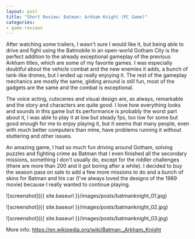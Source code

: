 ```yaml
---
layout: post
title: "Short Review: Batman: Arkham Knight (PC Game)"
categories:
- game-reviews
---
```


<p>
After watching some trailers, I wasn't sure I would like it, but being able to drive and fight using the Batmobile in an open-world Gotham City is the perfect addition to the already exceptional gameplay of the previous Arkham titles, which are some of my favorite games. I was especially doubtful about the vehicle combat and the new enemies it adds, a bunch of tank-like drones, but I ended up really enjoying it. The rest of the gameplay mechanics are mostly the same, gliding around is still fun, most of the gadgets are the same and the combat is exceptional.
</p>

<p>
The voice acting, cutscenes and visual design are, as always, remarkable and the story and characters are quite good. I love how everything looks and sounds in this game but its performance is probably the worst part about it, I was able to play it at low but steady fps, too low for some but good enough for me to enjoy playing it, but it seems that many people, even with much better computers than mine, have problems running it without stuttering and other issues.
</p>

<p>
An amazing game, I had so much fun driving around Gotham, solving puzzles and fighting crime as Batman that I even finished all the secondary missions, something I don't usually do, except for the riddler challenges (there are more than 200 and it got boring after a while). I decided to buy the season pass on sale to add a few more missions to do and a bunch of skins for Batman and his car (I've always loved the designs of the 1989 movie) because I really wanted to continue playing.
</p>


![screenshot]({{ site.baseurl }}/images/posts/batmanknight_01.jpg)

![screenshot]({{ site.baseurl }}/images/posts/batmanknight_02.jpg)

![screenshot]({{ site.baseurl }}/images/posts/batmanknight_03.jpg)


<p>More info: <a href="https://en.wikipedia.org/wiki/Batman:_Arkham_Knight">https://en.wikipedia.org/wiki/Batman:_Arkham_Knight</a><p>

